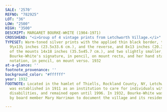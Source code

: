 ```yaml
---
SALE: '2570'
REFNO: "782925"
LOT: "36"
LOW: "2500"
HIGH: "3500"
DESCRIPT: MARGARET BOURKE-WHITE (1904-1971)
CROSSHEAD: "<i>Group of 4 vintage prints from Letchworth Village.</i>"
TYPESET: Warm-toned silver prints with the applied thin black border, the images measuring
  9¼x13¼ inches (23.5x33.6 cm.), and the reverse, and 8x13 inches (20.3x33 cm.), two
  of the mounts 14x18 inches (35.5x45.7 cm.), and two slightly smaller, each with
  Bourke-White's signature, in pencil, on mount recto, and her hand stamp and a numeric
  notation, in pencil, on mount verso. 1932
at-a-glance: ''
footnote_provenance: ''
background_color: "#ffffff"
year: 1932
FOOTNOTE: Located in the hamlet of Thiells, Rockland County, NY, Letchworth Village
  was established in 1911 as an institution to care for individuals with developmental
  disabilities, and remained open until 1996. In 1932, Bourke-White was commissioned
  by board member Mary Harriman to document the village and its residents.

---
```

